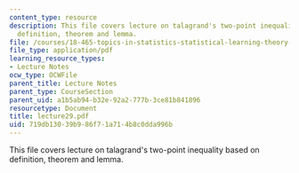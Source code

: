 ```yaml
---
content_type: resource
description: This file covers lecture on talagrand's two-point inequality based on
  definition, theorem and lemma.
file: /courses/18-465-topics-in-statistics-statistical-learning-theory-spring-2007/719db13039b986f71a714b8c0dda996b_lecture29.pdf
file_type: application/pdf
learning_resource_types:
- Lecture Notes
ocw_type: OCWFile
parent_title: Lecture Notes
parent_type: CourseSection
parent_uid: a1b5ab94-b32e-92a2-777b-3ce81b841896
resourcetype: Document
title: lecture29.pdf
uid: 719db130-39b9-86f7-1a71-4b8c0dda996b
---
```

This file covers lecture on talagrand's two-point inequality based on definition, theorem and lemma.

